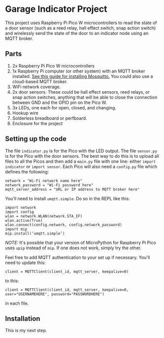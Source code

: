 # Garage Indicator Project

This project uses Raspberry Pi Pico W microcontrollers to read the state of a door sensor (such as a reed relay, hall effect switch, snap action switch) and wirelessly send the state of the door to an indicator node using an MQTT broker.

## Parts
1. 2x Raspberry Pi Pico W microcontrollers
2. 1x Raspberry Pi computer (or other system) with an MQTT broker installed. [See this guide for installing Mosquitto.](https://mosquitto.org/download/) You could also use a cloud-based MQTT broker.
3. WiFi network coverage.
4. 2x door sensors. These could be hall effect sensors, reed relays, or snap action switches, anything that will be able to close the connection between GND and the GPIO pin on the Pico W.
5. 3x LEDs, one each for open, closed, and changing.
6. Hookup wire
7. Solderless breadboard or perfboard.
8. Enclosure for the project

## Setting up the code
The file `indicator.py` is for the Pico with the LED output. The file `sensor.py` is for the Pico with the door sensors. The best way to do this is to upload all files to all the Picos and then add a `main.py` file with one line: either `import indicator` or `import sensor`. Each Pico will also need a `config.py` file which defines the following:

	network = "Wi-Fi network name here"
	network_password = "Wi-Fi password here"
	mqtt_server_address = "URL or IP address to MQTT broker here"

You'll need to install `umqtt.simple`. Do so in the REPL like this:

	import network
	import config
	wlan = network.WLAN(network.STA_IF)
	wlan.active(True)
	wlan.connect(config.network, config.network_password)
	import mip
	mip.install(‘umqtt.simple’)

*NOTE:* It's possible that your version of MicroPython for Raspberry Pi Pico uses `upip` instead of `mip`. If one does not work, simply try the other.

Feel free to add MQTT authentication to your set up if necessary. You'll need to update this:

	client = MQTTClient(client_id, mqtt_server, keepalive=0)

to this:

	client = MQTTClient(client_id, mqtt_server, keepalive=0, user="USERNAMEHERE", password="PASSWORDHERE")

in each file.

## Installation
This is my next step.